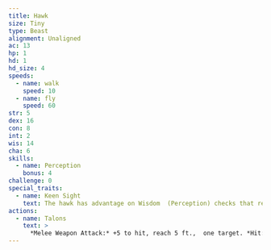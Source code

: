 ```yaml
---
title: Hawk
size: Tiny
type: Beast
alignment: Unaligned
ac: 13
hp: 1
hd: 1
hd_size: 4
speeds:
  - name: walk
    speed: 10
  - name: fly
    speed: 60
str: 5
dex: 16
con: 8
int: 2
wis: 14
cha: 6
skills:
  - name: Perception
    bonus: 4
challenge: 0
special_traits:
  - name: Keen Sight
    text: The hawk has advantage on Wisdom  (Perception) checks that rely on sight.
actions:
  - name: Talons
    text: >
      *Melee Weapon Attack:* +5 to hit, reach 5 ft.,  one target. *Hit:* 1 slashing damage.
---
```

